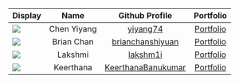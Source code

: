 
| Display                                             |    Name     |                     Github Profile                      |                 Portfolio                  |
|-----------------------------------------------------|:-----------:|:-------------------------------------------------------:|:------------------------------------------:|
| ![](https://via.placeholder.com/100.png?text=Photo) | Chen Yiyang |         [yiyang74](https://github.com/yiyang74)         |     [Portfolio](docs/team/yiyang74.md)     |
| ![](https://via.placeholder.com/100.png?text=Photo) | Brian Chan  | [brianchanshiyuan](https://github.com/brianchanshiyuan) | [Portfolio](docs/team/brianchanshiyuan.md) |
| ![](https://via.placeholder.com/100.png?text=Photo) | Lakshmi     | [lakshm1i](https://github.com/lakshm1i) | [Portfolio](docs/team/lakshm1i.md) |
| ![](https://via.placeholder.com/100.png?text=Photo) | Keerthana   | [KeerthanaBanukumar](https://github.com/KeerthanaBanukumar) | [Portfolio](docs/team/KeerthanaBanukumar.md) |


